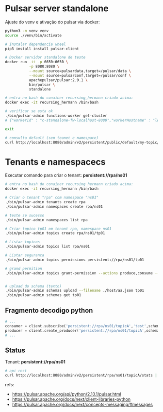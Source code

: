 # Pulsar server standalone
Ajuste do venv e ativação do pulsar via docker:
```bash
python3 -m venv venv
source ./venv/bin/activate

# Instalar dependencia wheel
pip3 install install pulsar-client

# Docker servidor standalone de teste
docker run -it -p 6650:6650 \
           -p 8080:8080 \
           --mount source=pulsardata,target=/pulsar/data \
           --mount source=pulsarconf,target=/pulsar/conf \
           apachepulsar/pulsar:2.9.1 \
           bin/pulsar \
           standalone

# entra no bash do conainer recursing_hermann criado acima:
docker exec -it recursing_hermann /bin/bash

# verificar se esta ok
./bin/pulsar-admin functions-worker get-cluster
# {"workerId" : "c-standalone-fw-localhost-8080","workerHostname" : "localhost","port" : 8080}

exit

# consulta default (sem teanet e namespace)
curl http://localhost:8080/admin/v2/persistent/public/default/my-topic/stats | python -m json.tool
```

# Tenants e namespacecs
Executar comando para criar o tenant: <b>persistent://rpa/ns01</b>

```bash
# entra no bash do conainer recursing_hermann criado acima:
docker exec -it recursing_hermann /bin/bash

# Criar o tenant "rpa" com namespace "ns01"
./bin/pulsar-admin tenants create rpa
./bin/pulsar-admin namespaces create rpa/ns01

# teste se sucesso
./bin/pulsar-admin namespaces list rpa

# Criar topico tp01 em tenant rpa, namespace ns01 
./bin/pulsar-admin topics create rpa/ns01/tp01

# Listar topicos
./bin/pulsar-admin topics list rpa/ns01

# Listar seguranca
./bin/pulsar-admin topics permissions persistent://rpa/ns01/tp01

# grand permition
./bin/pulsar-admin topics grant-permission --actions produce,consume --role application1 persistent://rpa/ns01/tp01


# upload do schema (texto)
./bin/pulsar-admin schemas upload --filename ./host/aa.json tp01
./bin/pulsar-admin schemas get tp01

```

## Fragmento decodigo python
```py
# ...
consumer = client.subscribe('persistent://rpa/ns01/topicA','test',schema=schema.StringSchema())
producer = client.create_producer('persistent://rpa/ns01/topicA',schema=schema.StringSchema())
# ...
```

## Status
Tenant: <b>persistent://rpa/ns01</b> 
```bash
# api rest
curl http://localhost:8080/admin/v2/persistent/rpa/ns01/topicA/stats | python -m json.tool

```

refs:
- https://pulsar.apache.org/api/python/2.10.1/pulsar.html
- https://pulsar.apache.org/docs/next/client-libraries-python
- https://pulsar.apache.org/docs/next/concepts-messaging/#messages